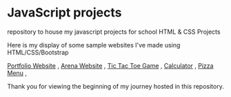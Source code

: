 # JavaScript projects
 repository to house my javascript projects for school 
HTML & CSS Projects

Here is my display of some sample websites I've made using HTML/CSS/Bootstrap

[Portfolio Website](https://yzjmcude.a2hosted.com/) , 
[Arena Website](https://github.com/dwcml1995/HTML-and-CSS-Projects/tree/main/bootstrap4_project) , 
[Tic Tac Toe Game](https://github.com/dwcml1995/JavaScript-projects/tree/main/tictactoe) ,
[Calculator](https://github.com/dwcml1995/JavaScript-projects/tree/main/calculator) , 
[Pizza Menu](https://github.com/dwcml1995/JavaScript-projects/tree/main/pizzaproject) ,

Thank you for viewing the beginning of my journey hosted in this repository.
